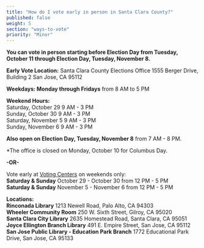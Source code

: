 ```yaml
---
title: "How do I vote early in person in Santa Clara County?"
published: false
weight: 5
section: "ways-to-vote"
priority: "Minor"
---
```


**You can vote in person starting before Election Day from Tuesday, October 11 through Election Day, Tuesday, November 8.**  

**Early Vote Location:** Santa Clara County Elections Office 1555 Berger Drive, Building 2  San Jose, CA 95112  

**Weekdays: Monday through Fridays** from 8 AM to 5 PM  

**Weekend Hours:**  
Saturday, October 29 9 AM - 3 PM  
Sunday, October 30 9 AM - 3 PM  
Saturday, November 5 9 AM - 3 PM  
Sunday, November 6 9 AM - 3 PM  

**Also open on Election Day, Tuesday, November 8** from 7 AM - 8 PM.  

*The office is closed on Monday, October 10 for Columbus Day.  

**-OR-**  

Vote early at [Voting Centers](https://www.sccgov.org/sites/rov/VBM/Pages/VoteEarly.aspx) on weekends only:  
**Saturday & Sunday** October 29 - October 30 from 12 PM - 5 PM  
**Saturday & Sunday** November 5 - November 6 from 12 PM - 5 PM  

**Locations:**  
**Rinconada Library** 1213 Newell Road, Palo Alto, CA 94303  
**Wheeler Community Room** 250 W. Sixth Street, Gilroy, CA 95020  
**Santa Clara City Library** 2635 Homestead Road, Santa Clara, CA 95051  
**Joyce Ellington Branch Library** 491 E. Empire Street, San Jose, CA 95112  
**San Jose Public Library - Education Park Branch** 1772 Educational Park Drive, San Jose, CA 95133  
